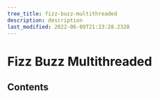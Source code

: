 ```yaml
---
tree_title: fizz-buzz-multithreaded
description: description
last_modified: 2022-06-09T21:23:28.2328
---
```


# Fizz Buzz Multithreaded

## Contents
